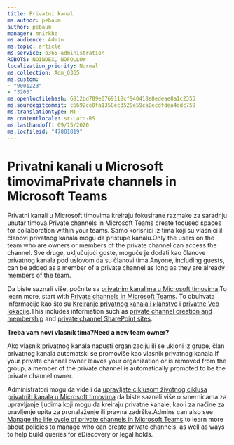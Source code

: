 ```yaml
---
title: Privatni kanal
ms.author: pebaum
author: pebaum
manager: mnirkhe
ms.audience: Admin
ms.topic: article
ms.service: o365-administration
ROBOTS: NOINDEX, NOFOLLOW
localization_priority: Normal
ms.collection: Adm_O365
ms.custom:
- "9001223"
- "3205"
ms.openlocfilehash: 6812bd789e0769118cf940418e8edeae8a1c2355
ms.sourcegitcommit: c6692ce0fa1358ec3529e59ca0ecdfdea4cdc759
ms.translationtype: MT
ms.contentlocale: sr-Latn-RS
ms.lasthandoff: 09/15/2020
ms.locfileid: "47801819"
---
```

# <a name="private-channels-in-microsoft-teams"></a><span data-ttu-id="3e92d-102">Privatni kanali u Microsoft timovima</span><span class="sxs-lookup"><span data-stu-id="3e92d-102">Private channels in Microsoft Teams</span></span>

<span data-ttu-id="3e92d-103">Privatni kanali u Microsoft timovima kreiraju fokusirane razmake za saradnju unutar timova.</span><span class="sxs-lookup"><span data-stu-id="3e92d-103">Private channels in Microsoft Teams create focused spaces for collaboration within your teams.</span></span> <span data-ttu-id="3e92d-104">Samo korisnici iz tima koji su vlasnici ili članovi privatnog kanala mogu da pristupe kanalu.</span><span class="sxs-lookup"><span data-stu-id="3e92d-104">Only the users on the team who are owners or members of the private channel can access the channel.</span></span> <span data-ttu-id="3e92d-105">Sve druge, uključujući goste, moguće je dodati kao članove privatnog kanala pod uslovom da su članovi tima.</span><span class="sxs-lookup"><span data-stu-id="3e92d-105">Anyone, including guests, can be added as a member of a private channel as long as they are already members of the team.</span></span>

<span data-ttu-id="3e92d-106">Da biste saznali više, počnite sa [privatnim kanalima u Microsoft timovima](https://docs.microsoft.com/MicrosoftTeams/private-channels).</span><span class="sxs-lookup"><span data-stu-id="3e92d-106">To learn more, start with [Private channels in Microsoft Teams](https://docs.microsoft.com/MicrosoftTeams/private-channels).</span></span> <span data-ttu-id="3e92d-107">To obuhvata informacije kao što su [Kreiranje privatnog kanala i иlanstvo](https://docs.microsoft.com/MicrosoftTeams/private-channels#private-channel-creation-and-membership) i [privatne Veb lokacije](https://docs.microsoft.com/MicrosoftTeams/private-channels#private-channel-sharepoint-sites).</span><span class="sxs-lookup"><span data-stu-id="3e92d-107">This includes information such as [private channel creation and membership](https://docs.microsoft.com/MicrosoftTeams/private-channels#private-channel-creation-and-membership) and [private channel SharePoint sites](https://docs.microsoft.com/MicrosoftTeams/private-channels#private-channel-sharepoint-sites).</span></span>

<span data-ttu-id="3e92d-108">**Treba vam novi vlasnik tima?**</span><span class="sxs-lookup"><span data-stu-id="3e92d-108">**Need a new team owner?**</span></span>

<span data-ttu-id="3e92d-109">Ako vlasnik privatnog kanala napusti organizaciju ili se ukloni iz grupe, član privatnog kanala automatski se promoviše kao vlasnik privatnog kanala.</span><span class="sxs-lookup"><span data-stu-id="3e92d-109">If your private channel owner leaves your organization or is removed from the group, a member of the private channel is automatically promoted to be the private channel owner.</span></span>

<span data-ttu-id="3e92d-110">Administratori mogu da vide i da [upravljate ciklusom životnog ciklusa privatnih kanala u Microsoft timovima](https://docs.microsoft.com/MicrosoftTeams/private-channels-life-cycle-management) da biste saznali više o smernicama za upravljanje ljudima koji mogu da kreiraju privatne kanale, kao i za načine za pravljenje upita za pronalaženje ili pravna zadrške.</span><span class="sxs-lookup"><span data-stu-id="3e92d-110">Admins can also see [Manage the life cycle of private channels in Microsoft Teams](https://docs.microsoft.com/MicrosoftTeams/private-channels-life-cycle-management) to learn more about policies to manage who can create private channels, as well as ways to help build queries for eDiscovery or legal holds.</span></span>
